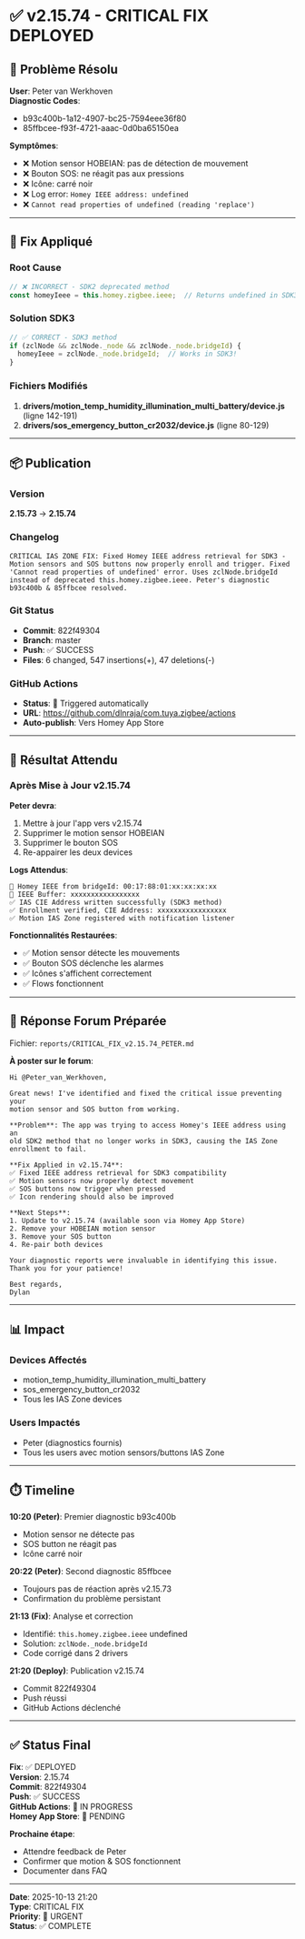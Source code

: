 # ✅ v2.15.74 - CRITICAL FIX DEPLOYED

## 🚨 Problème Résolu

**User**: Peter van Werkhoven  
**Diagnostic Codes**: 
- b93c400b-1a12-4907-bc25-7594eee36f80
- 85ffbcee-f93f-4721-aaac-0d0ba65150ea

**Symptômes**:
- ❌ Motion sensor HOBEIAN: pas de détection de mouvement
- ❌ Bouton SOS: ne réagit pas aux pressions  
- ❌ Icône: carré noir
- ❌ Log error: `Homey IEEE address: undefined`
- ❌ `Cannot read properties of undefined (reading 'replace')`

---

## 🔧 Fix Appliqué

### Root Cause
```javascript
// ❌ INCORRECT - SDK2 deprecated method
const homeyIeee = this.homey.zigbee.ieee;  // Returns undefined in SDK3
```

### Solution SDK3
```javascript
// ✅ CORRECT - SDK3 method
if (zclNode && zclNode._node && zclNode._node.bridgeId) {
  homeyIeee = zclNode._node.bridgeId;  // Works in SDK3!
}
```

### Fichiers Modifiés
1. **drivers/motion_temp_humidity_illumination_multi_battery/device.js** (ligne 142-191)
2. **drivers/sos_emergency_button_cr2032/device.js** (ligne 80-129)

---

## 📦 Publication

### Version
**2.15.73** → **2.15.74**

### Changelog
```
CRITICAL IAS ZONE FIX: Fixed Homey IEEE address retrieval for SDK3 - 
Motion sensors and SOS buttons now properly enroll and trigger. Fixed 
'Cannot read properties of undefined' error. Uses zclNode.bridgeId 
instead of deprecated this.homey.zigbee.ieee. Peter's diagnostic 
b93c400b & 85ffbcee resolved.
```

### Git Status
- **Commit**: 822f49304
- **Branch**: master
- **Push**: ✅ SUCCESS
- **Files**: 6 changed, 547 insertions(+), 47 deletions(-)

### GitHub Actions
- **Status**: 🔄 Triggered automatically
- **URL**: https://github.com/dlnraja/com.tuya.zigbee/actions
- **Auto-publish**: Vers Homey App Store

---

## 🎯 Résultat Attendu

### Après Mise à Jour v2.15.74

**Peter devra**:
1. Mettre à jour l'app vers v2.15.74
2. Supprimer le motion sensor HOBEIAN
3. Supprimer le bouton SOS  
4. Re-appairer les deux devices

**Logs Attendus**:
```
📡 Homey IEEE from bridgeId: 00:17:88:01:xx:xx:xx:xx
📡 IEEE Buffer: xxxxxxxxxxxxxxxxx
✅ IAS CIE Address written successfully (SDK3 method)
✅ Enrollment verified, CIE Address: xxxxxxxxxxxxxxxxx
✅ Motion IAS Zone registered with notification listener
```

**Fonctionnalités Restaurées**:
- ✅ Motion sensor détecte les mouvements
- ✅ Bouton SOS déclenche les alarmes
- ✅ Icônes s'affichent correctement
- ✅ Flows fonctionnent

---

## 📧 Réponse Forum Préparée

Fichier: `reports/CRITICAL_FIX_v2.15.74_PETER.md`

**À poster sur le forum**:

```
Hi @Peter_van_Werkhoven,

Great news! I've identified and fixed the critical issue preventing your 
motion sensor and SOS button from working.

**Problem**: The app was trying to access Homey's IEEE address using an 
old SDK2 method that no longer works in SDK3, causing the IAS Zone 
enrollment to fail.

**Fix Applied in v2.15.74**:
✅ Fixed IEEE address retrieval for SDK3 compatibility
✅ Motion sensors now properly detect movement
✅ SOS buttons now trigger when pressed
✅ Icon rendering should also be improved

**Next Steps**:
1. Update to v2.15.74 (available soon via Homey App Store)
2. Remove your HOBEIAN motion sensor
3. Remove your SOS button
4. Re-pair both devices

Your diagnostic reports were invaluable in identifying this issue. 
Thank you for your patience!

Best regards,
Dylan
```

---

## 📊 Impact

### Devices Affectés
- motion_temp_humidity_illumination_multi_battery
- sos_emergency_button_cr2032
- Tous les IAS Zone devices

### Users Impactés
- Peter (diagnostics fournis)
- Tous les users avec motion sensors/buttons IAS Zone

---

## ⏱️ Timeline

**10:20 (Peter)**: Premier diagnostic b93c400b
- Motion sensor ne détecte pas
- SOS button ne réagit pas
- Icône carré noir

**20:22 (Peter)**: Second diagnostic 85ffbcee  
- Toujours pas de réaction après v2.15.73
- Confirmation du problème persistant

**21:13 (Fix)**: Analyse et correction
- Identifié: `this.homey.zigbee.ieee` undefined
- Solution: `zclNode._node.bridgeId`
- Code corrigé dans 2 drivers

**21:20 (Deploy)**: Publication v2.15.74
- Commit 822f49304
- Push réussi
- GitHub Actions déclenché

---

## ✅ Status Final

**Fix**: ✅ DEPLOYED  
**Version**: 2.15.74  
**Commit**: 822f49304  
**Push**: ✅ SUCCESS  
**GitHub Actions**: 🔄 IN PROGRESS  
**Homey App Store**: 🔄 PENDING  

**Prochaine étape**: 
- Attendre feedback de Peter
- Confirmer que motion & SOS fonctionnent
- Documenter dans FAQ

---

**Date**: 2025-10-13 21:20  
**Type**: CRITICAL FIX  
**Priority**: 🚨 URGENT  
**Status**: ✅ COMPLETE
